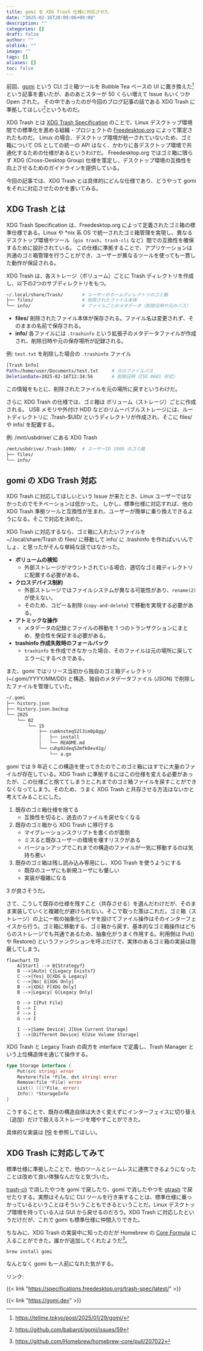 ```yaml
---
title: gomi を XDG Trash 仕様に対応させた
date: "2025-02-16T20:09:06+09:00"
description: ""
categories: []
draft: false
author: ""
oldlink: ""
image: ""
tags: []
aliases: []
toc: false
---
```


前回、[gomi](https://gomi.dev) という CLI ゴミ箱ツールを Bubble Tea ベースの UI に置き換えた[^gomi-tea]という記事を書いたが、あのあとスターが 50 くらい増えて Issue もいくつか Open された。
その中であったのが今回のブログ記事の話である XDG Trash に準拠してほしい[^issue]というものだ。

[^gomi-tea]: https://tellme.tokyo/post/2025/01/29/gomi/
[^issue]: https://github.com/babarot/gomi/issues/59

XDG Trash とは [XDG Trash Specification](https://specifications.freedesktop.org/trash-spec/latest/) のことで、Linux デスクトップ環境間での標準化を進める組織・プロジェクトの [Freedesktop.org](https://www.freedesktop.org/wiki/) によって策定されたものだ。
Linux の場合、デスクトップ環境が統一されていないため、ゴミ箱について OS としての統一の API はなく、かわりに各デスクトップ環境で共通化するための仕様があるというわけだ。
Freedesktop.org ではゴミ箱に限らず XDG (Cross-Desktop Group) 仕様を策定し、デスクトップ環境の互換性を向上させるためのガイドラインを提供している。

今回の記事では、XDG Trash とは具体的にどんな仕様であり、どうやって gomi をそれに対応させたのかを書いてみる。


## XDG Trash とは

XDG Trash Specification は、Freedesktop.org によって定義されたゴミ箱の標準仕様である。Linux や *nix 系 OS で統一されたゴミ箱管理を実現し、異なるデスクトップ環境やツール（`gio trash`、`trash-cli` など）間での互換性を確保するために設計されている。
この仕様に準拠することで、アプリケーションは共通のゴミ箱管理を行うことができ、ユーザーが異なるツールを使っても一貫した動作が保証される。

XDG Trash は、各ストレージ（ボリューム）ごとに Trash ディレクトリを作成し、以下の2つのサブディレクトリをもつ。

```bash
~/.local/share/Trash/       # ユーザーのホームディレクトリのゴミ箱
├── files/                  # 削除されたファイル本体
└── info/                   # ファイルごとのメタデータ（削除日時や元のパス）
```

- **files/**
  削除されたファイル本体が保存される。ファイル名は変更されず、そのままの名前で保存される。
- **info/**
  各ファイルには `.trashinfo` という拡張子のメタデータファイルが作成され、削除日時や元の保存場所が記録される。

例: `test.txt` を削除した場合の `.trashinfo` ファイル

```bash
[Trash Info]
Path=/home/user/Documents/test.txt     # 元のファイルパス
DeletionDate=2025-02-16T12:34:56       # 削除日時（ISO 8601 形式）
```

この情報をもとに、削除されたファイルを元の場所に戻すというわけだ。

さらに XDG Trash の仕様では、ゴミ箱は ボリューム（ストレージ）ごとに作成される。
USB メモリや外付け HDD などのリムーバブルストレージには、ルートディレクトリに .Trash-$UID/ というディレクトリが作成され、そこに files/ や info/ を配置する。

例: /mnt/usbdrive/ にある XDG Trash


```bash
/mnt/usbdrive/.Trash-1000/  # ユーザーID 1000 のゴミ箱
├── files/
└── info/
```

## gomi の XDG Trash 対応

XDG Trash に対応してほしいという Issue が来たとき、Linux ユーザーではなかったのでモチベーションは低かった。
しかし、標準仕様に対応すれば、他の XDG Trash 準拠ツールと互換性が生まれ、ユーザーが簡単に乗り換えできるようになる。そこで対応を決めた。

XDG Trash に対応するなら、ゴミ箱に入れたいファイルを ~/.local/share/Trash の files/ に移動して info/ に .trashinfo を作ればいいんでしょ、と思ったがそんな単純な話ではなかった。

- **ボリュームの検知**
  - 外部ストレージがマウントされている場合、適切なゴミ箱ディレクトリに配置する必要がある。
- **クロスデバイス制約**
  - 外部ストレージではファイルシステムが異なる可能性があり、`rename(2)` が使えない。
  - そのため、コピー＆削除 (`copy-and-delete`) で移動を実現する必要がある。
- **アトミックな操作**
  - メタデータの記録とファイルの移動を 1 つのトランザクションにまとめ、整合性を保証する必要がある。
- **trashinfo 作成失敗時のフォールバック**
  - `trashinfo` を作成できなかった場合、そのファイルは元の場所に戻してエラーにするべきである。

また、gomi ではリリース当初から独自のゴミ箱ディレクトリ (~/.gomi/YYYY/MM/DD) と構造、独自のメタデータファイル (JSON) で削除したファイルを管理していた。

```bash
~/.gomi
├── history.json
├── history.json.backup
└── 2025
    └── 02
        └── 15
            ├── cumknsteq52l3im0p8gg/
            │   ├── install
            │   └── README.md
            └── cuhp02deq52mfk0ev41g/
                └── a.go
```


gomi では 9 年近くこの構造を使ってきたのでこのゴミ箱にはすでに大量のファイルが存在している。XDG Trash に準拠するにはこの仕様を変える必要があったが、この仕様ごと捨ててしまうとこれまでのゴミ箱ファイルを戻すことができなくなってしまう。そのため、うまく XDG Trash と共存させる方法はないかと考えてみることにした。

1. 既存のゴミ箱仕様を捨てる
    - 互換性を切ると、過去のファイルを戻せなくなる
2. 既存のゴミ箱から XDG Trash に移行する
    - マイグレーションスクリプトを書くのが面倒
    - ミスると既存ユーザーの環境を壊すリスクがある
    - バージョンアップでこれまでの構造のファイルが一気に移動するのは気持ち悪い
3. 既存のゴミ箱は残し読み込み専用にし、XDG Trash を使うようにする
    - 既存のユーザにも新規ユーザにも優しい
    - 実装が複雑になる

3 が良さそうだ。

さて、こうして既存の仕様を残すこと（共存させる）を選んだわけだが、そのまま実装していくと複雑化が避けられない。そこで取った策はこれだ。ゴミ箱（ストレージ）の上に一枚の抽象化レイヤを設けてファイル操作はそのインターフェイスから行う。ゴミ箱に移動する、ゴミ箱から戻す、基本的なゴミ箱操作はどちらのストレージでも共通であるため、抽象化がうまく作用する。利用側は Put() や Restore() というファンクションを呼ぶだけで、実体のあるゴミ箱の実装は隠蔽してしまう。

```mermaid
flowchart TD
    A[Start] --> B{Strategy?}
    B -->|Auto| C{Legacy Exists?}
    C -->|Yes| D[XDG & Legacy]
    C -->|No| E[XDG Only]
    B -->|XDG| F[XDG Only]
    B -->|Legacy| G[Legacy Only]

    D --> I{Put File}
    E --> I
    F --> I
    G --> I

    I -->|Same Device| J[Use Current Storage]
    I -->|Different Device| K[Use Volume Storage]
```

XDG Trash と Legacy Trash の両方を interface で定義し、Trash Manager という上位構造体を通じて操作する。

```go
type Storage interface {
    Put(src string) error
    Restore(file *File, dst string) error
    Remove(file *File) error
    List() ([]*File, error)
    Info() *StorageInfo
}
```

こうすることで、既存の構造自体は大きく変えずにインターフェイスに切り替え（追加）だけで扱えるストレージを増やすことができた。

具体的な実装は [PR](https://github.com/babarot/gomi/pull/69) を参照してほしい。

## XDG Trash に対応してみて

標準仕様に準拠したことで、他のツールとシームレスに連携できるようになったことは改めて良い体験なんだなと気づいた。

[trash-cli](https://github.com/andreafrancia/trash-cli) で消したやつを gomi で戻したり、gomi で消したやつを [gtrash](https://github.com/umlx5h/gtrash) で戻せたりする。実際はそんなに CLI ツールを行き来することは、標準仕様に乗っかっているということはそういうこともできるということだ。Linux デスクトップ環境を持っている人は GUI から戻せるのだろう。XDG Trash に対応したというだけだが、これで gomi も標準仕様に仲間入りできた。

ちなみに、XDG Trash の実装中に知ったのだが Homebrew の [Core Formula](https://formulae.brew.sh/formula/gomi) に入ることができた。誰かが追加してくれたようだ[^brew]。

```
brew install gomi
```

[^brew]: https://github.com/Homebrew/homebrew-core/pull/207022

なんとなく gomi も一人前になれた気がする。

リンク:

{{< link "https://specifications.freedesktop.org/trash-spec/latest/" >}}

{{< link "https://gomi.dev" >}}
